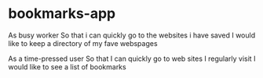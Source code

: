 # bookmarks-app
As busy worker
So that i can quickly go to the websites i have saved
I would like to keep a directory of my fave webspages

As a time-pressed user
So that I can quickly go to web sites I regularly visit
I would like to see a list of bookmarks
